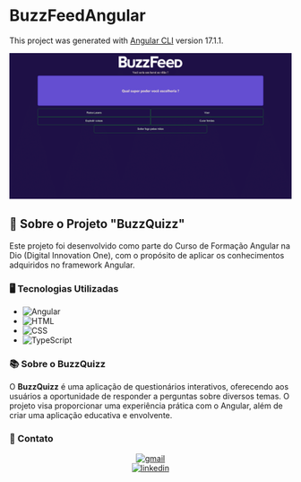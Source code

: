# BuzzFeedAngular

This project was generated with [Angular CLI](https://github.com/angular/angular-cli) version 17.1.1.

<img src="./src/assets/CapturaBuzzQuizz.png" alt="pagina em execução">

## 🚀 Sobre o Projeto "BuzzQuizz"

Este projeto foi desenvolvido como parte do Curso de Formação Angular na Dio (Digital Innovation One), com o propósito de aplicar os conhecimentos adquiridos no framework Angular.

### 🖥️ Tecnologias Utilizadas

- ![Angular](https://img.shields.io/badge/Angular-%23DD0031.svg?style=for-the-badge&logo=angular&logoColor=white)
- ![HTML](https://img.shields.io/badge/HTML-%23E34F26.svg?style=for-the-badge&logo=html5&logoColor=white) 
- ![CSS](https://img.shields.io/badge/CSS-%231572B6.svg?style=for-the-badge&logo=css3&logoColor=white) 
- ![TypeScript](https://img.shields.io/badge/TypeScript-%23778BFF.svg?style=for-the-badge&logo=typescript&logoColor=white) 

### 📚 Sobre o BuzzQuizz

O **BuzzQuizz** é uma aplicação de questionários interativos, oferecendo aos usuários a oportunidade de responder a perguntas sobre diversos temas. O projeto visa proporcionar uma experiência prática com o Angular, além de criar uma aplicação educativa e envolvente.

### 📧 Contato

<div align=center>
  <a href="mailto:arthurcovelo@gmail.com" >
    <img src="https://img.shields.io/badge/arthurcovelo@gmail.com-D14836?style=for-the-badge&logo=gmail&logoColor=white" alt="gmail">
  </a>

  <br>
  
   <a href="https://www.linkedin.com/in/arthurcovelo/">
    <img src="https://img.shields.io/badge/linkedin.com/in/arthurcovelo/-0077B5?style=for-the-badge&logo=linkedin&logoColor=white" alt="linkedin">
  </a>    
</div>